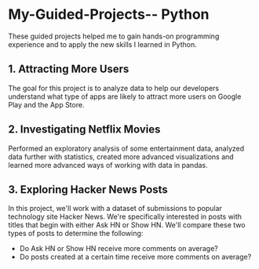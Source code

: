 # My-Guided-Projects-- Python
These guided projects helped me to gain hands-on programming experience and to apply the new skills I learned in Python.
<br />
## 1. Attracting More Users 
The goal for this project is to analyze data to help our developers understand what type of apps are likely to attract more users on Google Play and the App Store.
<br />
## 2. Investigating Netflix Movies
Performed an exploratory analysis of some entertainment data, analyzed data further with statistics, created more advanced visualizations and learned more advanced ways of working with data in pandas.
<br />
## 3. Exploring Hacker News Posts
In this project, we'll work with a dataset of submissions to popular technology site Hacker News. We're specifically interested in posts with titles that begin with either Ask HN or Show HN. We'll compare these two types of posts to determine the following:

- Do Ask HN or Show HN receive more comments on average?
- Do posts created at a certain time receive more comments on average?
<br />

